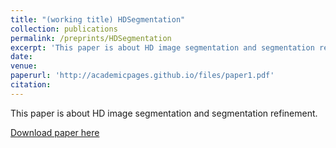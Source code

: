 ```yaml
---
title: "(working title) HDSegmentation"
collection: publications
permalink: /preprints/HDSegmentation
excerpt: 'This paper is about HD image segmentation and segmentation refinement.'
date:
venue: 
paperurl: 'http://academicpages.github.io/files/paper1.pdf'
citation: 
---
```

This paper is about HD image segmentation and segmentation refinement.

[Download paper here](http://academicpages.github.io/files/paper1.pdf)

